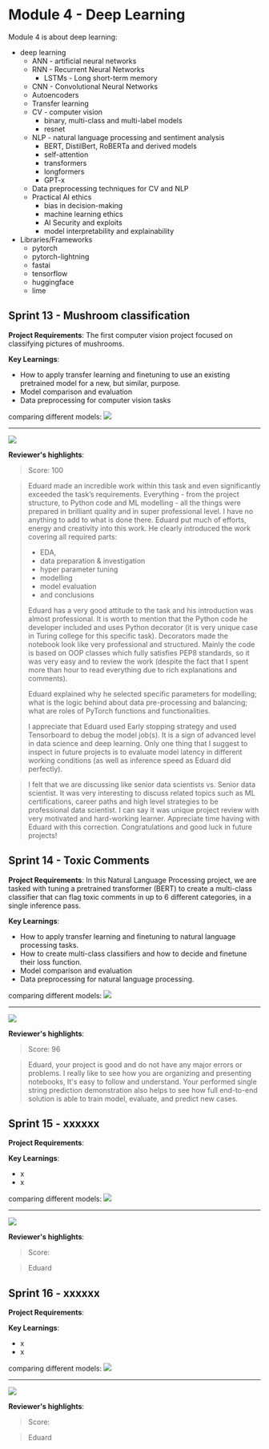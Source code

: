 # Module 4 - Deep Learning

Module 4 is about deep learning:

- deep learning
    - ANN - artificial neural networks
    - RNN - Recurrent Neural Networks
        - LSTMs - Long short-term memory
    - CNN - Convolutional Neural Networks
    - Autoencoders
    - Transfer learning
    - CV - computer vision
        - binary, multi-class and multi-label models
        - resnet
    - NLP - natural language processing and sentiment analysis
        - BERT, DistilBert, RoBERTa and derived models
        - self-attention
        - transformers
        - longformers
        - GPT-x
    - Data preprocessing techniques for CV and NLP
    - Practical AI ethics
        - bias in decision-making
        - machine learning ethics
        - AI Security and exploits
        - model interpretability and explainability
- Libraries/Frameworks
    - pytorch
    - pytorch-lightning
    - fastai
    - tensorflow
    - huggingface
    - lime 


## Sprint 13 - Mushroom classification

**Project Requirements**: The first computer vision project focused on classifying pictures of mushrooms.

**Key Learnings**:
- How to apply transfer learning and finetuning to use an existing pretrained model for a new, but similar, purpose.
- Model comparison and evaluation
- Data preprocessing for computer vision tasks


comparing different models:
![](img/mushrooms_comparison.png)
___


![](img/mushrooms_performance.png)



**Reviewer's highlights**:

> Score: 100

> Eduard made an incredible work within this task and even significantly exceeded the task’s requirements. 
> Everything - from the project structure, to Python code and ML modelling - all the things were prepared in brilliant quality and in super professional level.
> I have no anything to add to what is done there. Eduard put much of efforts, energy and creativity into this work. He clearly introduced the work covering all required parts: 
> - EDA,
> - data preparation & investigation
> - hyper parameter tuning
> - modelling
> - model evaluation
> - and conclusions
>
> Eduard has a very good attitude to the task and his introduction was almost professional. It is worth to mention that the Python code he developer included and uses Python decorator (it is very unique case in Turing college for this specific task). Decorators made the notebook look like very professional and structured. Mainly the code is based on OOP classes which fully satisfies PEP8 standards, so it was very easy and to review the work (despite the fact that I spent more than hour to read everything due to rich explanations and comments).
> 
> Eduard explained why he selected specific parameters for modelling; what is the logic behind about data pre-processing and balancing; what are roles of PyTorch functions and functionalities.
> 
> I appreciate that Eduard used Early stopping strategy and used Tensorboard to debug the model job(s). It is a sign of advanced level in data science and deep learning. 
Only one thing that I suggest to inspect in future projects is to evaluate model latency in different working conditions (as well as inference speed as Eduard did perfectly).

> I felt that we are discussing like senior data scientists vs. Senior data scientist. It was very interesting to discuss related topics such as ML certifications, career paths and high level strategies to be professional data scientist. I can say it was unique project review with very motivated and hard-working learner.
Appreciate time having with Eduard with this correction. Congratulations and good luck in future projects!



## Sprint 14 - Toxic Comments

**Project Requirements**: In this Natural Language Processing project, we are tasked with tuning a pretrained transformer (BERT) to create a multi-class classifier that can flag toxic comments in up to 6 different categories, in a single inference pass.

**Key Learnings**:
- How to apply transfer learning and finetuning to natural language processing tasks.
- How to create multi-class classifiers and how to decide and finetune their loss function.
- Model comparison and evaluation
- Data preprocessing for natural language processing.


comparing different models:
![](img/xxx.png)
___


![](img/xxx.png)



**Reviewer's highlights**:

> Score: 96

> Eduard, your project is good and do not have any major errors or problems. I really like to see how you are organizing and presenting notebooks, It's easy to follow and understand. Your performed single string prediction demonstration also helps to see how full end-to-end solution is able to train model, evaluate, and predict new cases.




## Sprint 15 - xxxxxx

**Project Requirements**: 

**Key Learnings**:
- x
- x


comparing different models:
![](img/xxx.png)
___


![](img/xxx.png)



**Reviewer's highlights**:

> Score: 

> Eduard






## Sprint 16 - xxxxxx

**Project Requirements**: 

**Key Learnings**:
- x
- x


comparing different models:
![](img/xxx.png)
___


![](img/xxx.png)



**Reviewer's highlights**:

> Score: 

> Eduard

